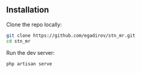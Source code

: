 ## Installation

Clone the repo locally:

```sh
git clone https://github.com/egadirov/stn_mr.git
cd stn_mr
```



Run the dev server:

```sh
php artisan serve
```
